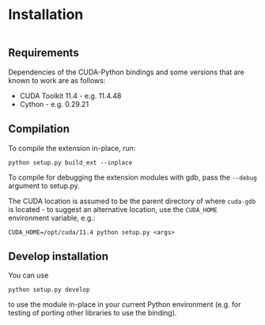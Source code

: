 # Installation

```{note} Building from source is required for the EA release of CUDA Python. Look for PyPI and Conda packages soon!
```

## Requirements

Dependencies of the CUDA-Python bindings and some versions that are known to
work are as follows:

* CUDA Toolkit 11.4 - e.g. 11.4.48
* Cython - e.g. 0.29.21

## Compilation

To compile the extension in-place, run:

```{code-block} shell
python setup.py build_ext --inplace
```

To compile for debugging the extension modules with gdb, pass the `--debug`
argument to setup.py.

The CUDA location is assumed to be the parent directory of where `cuda-gdb` is
located - to suggest an alternative location, use the `CUDA_HOME` environment
variable, e.g.:

```{code-block} shell
CUDA_HOME=/opt/cuda/11.4 python setup.py <args>
```


## Develop installation

You can use

```{code-block} shell
python setup.py develop
```

to use the module in-place in your current Python environment (e.g. for testing
of porting other libraries to use the binding).
